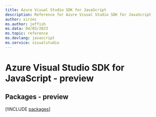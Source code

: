 ```yaml
---
title: Azure Visual Studio SDK for JavaScript
description: Reference for Azure Visual Studio SDK for JavaScript
author: xirzec
ms.author: jeffish
ms.data: 04/03/2023
ms.topic: reference
ms.devlang: javascript
ms.service: visualstudio
---
```

# Azure Visual Studio SDK for JavaScript - preview
## Packages - preview
[!INCLUDE [packages](visual-studio-index.md)]